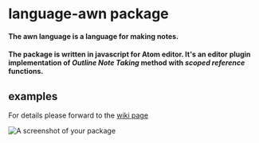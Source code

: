 # language-awn package

#### The awn language is a language for making notes.  
#### The package is written in javascript for Atom editor. It's an editor plugin implementation of *Outline Note Taking* method with *scoped reference* functions.

## examples
For details please forward to the [wiki page](https://github.com/Wolff-H/language-awn/wiki/Home)

![A screenshot of your package](https://f.cloud.github.com/assets/69169/2290250/c35d867a-a017-11e3-86be-cd7c5bf3ff9b.gif)
